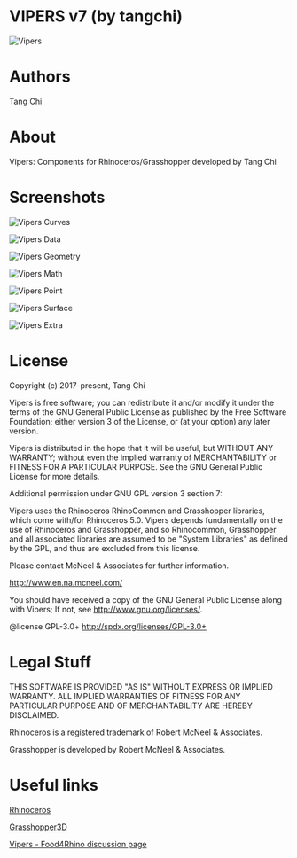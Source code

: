VIPERS v7 (by tangchi)
===================

![Vipers](/images/Vipers.jpg)

Authors
=======
Tang Chi

About
=======
Vipers: Components for Rhinoceros/Grasshopper developed by Tang Chi

Screenshots
===========

![Vipers Curves](/images/Vipers_Curve.png)

![Vipers Data](/images/Vipers_Data.png)

![Vipers Geometry](/images/Vipers_Geometry.png)

![Vipers Math](/images/Vipers_Math.png)

![Vipers Point](/images/Vipers_Point.png)

![Vipers Surface](/images/Vipers_Surface.png)

![Vipers Extra](/images/Vipers_2.png)

License
=======

Copyright (c) 2017-present, Tang Chi

Vipers is free software; you can redistribute it and/or modify it under the terms of the GNU General Public License as published by the Free Software Foundation; either version 3 of the License, or (at your option) any later version.

Vipers is distributed in the hope that it will be useful, but WITHOUT ANY WARRANTY; without even the implied warranty of MERCHANTABILITY or FITNESS FOR A PARTICULAR PURPOSE. See the GNU General Public License for more details.

Additional permission under GNU GPL version 3 section 7:

Vipers uses the Rhinoceros RhinoCommon and Grasshopper libraries, which come with/for Rhinoceros 5.0. Vipers depends fundamentally on the use of Rhinoceros and Grasshopper, and so Rhinocommon, Grasshopper and all associated libraries are assumed to be "System Libraries" as defined by the GPL, and thus are excluded from this license.

Please contact McNeel & Associates for further information.

http://www.en.na.mcneel.com/

You should have received a copy of the GNU General Public License along with Vipers; If not, see http://www.gnu.org/licenses/.

@license GPL-3.0+ http://spdx.org/licenses/GPL-3.0+

Legal Stuff
===========

THIS SOFTWARE IS PROVIDED "AS IS" WITHOUT EXPRESS OR IMPLIED WARRANTY. ALL IMPLIED WARRANTIES OF FITNESS FOR ANY PARTICULAR PURPOSE AND OF MERCHANTABILITY ARE HEREBY DISCLAIMED.

Rhinoceros is a registered trademark of Robert McNeel & Associates.

Grasshopper is developed by Robert McNeel & Associates.

Useful links
============

[Rhinoceros](https://www.rhino3d.com)

[Grasshopper3D](http://www.grasshopper3d.com)

[Vipers - Food4Rhino discussion page](http://www.food4rhino.com/app/vipers)
